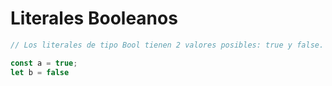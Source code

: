 # Literales Booleanos

```js
// Los literales de tipo Bool tienen 2 valores posibles: true y false.

const a = true;
let b = false
```